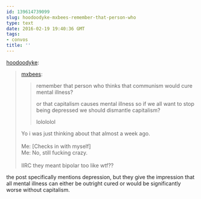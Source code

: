 ```yaml
---
id: 139614739099
slug: hoodoodyke-mxbees-remember-that-person-who
type: text
date: 2016-02-19 19:40:36 GMT
tags:
- convos
title: ''
---
```

<p><a class="tumblr_blog" href="http://hoodoodyke.tumblr.com/post/139612926699">hoodoodyke</a>:</p>
<blockquote>
<p><a class="tumblr_blog" href="http://mxbees.tumblr.com/post/139612799494">mxbees</a>:</p>
<blockquote>
<p>remember that person who thinks that communism would cure mental illness?</p>

<p>or that capitalism causes mental illness so if we all want to stop being depressed we should dismantle capitalism?</p>

<p>lolololol</p>
</blockquote>
<p>Yo i was just thinking about that almost a week ago.<br><br>Me: [Checks in with myself]<br>Me: No, still fucking crazy.<br><br>IIRC they meant bipolar too like wtf??</p>
</blockquote>

the post specifically mentions depression, but they give the impression that all mental illness can either be outright cured or would be significantly worse without capitalism.